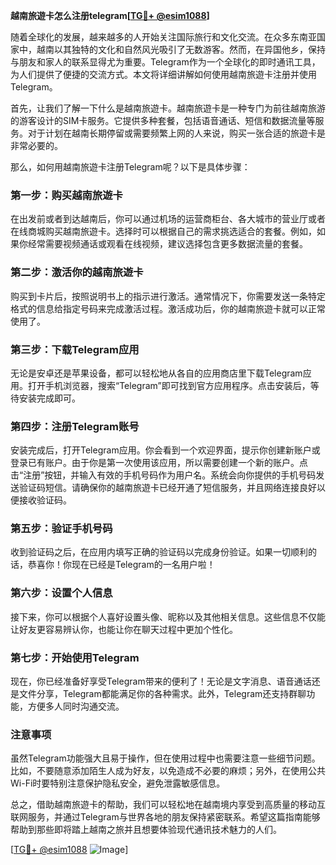 **越南旅遊卡怎么注册telegram[[TG💪+ @esim1088](https://t.me/s/esim1088)]**

随着全球化的发展，越来越多的人开始关注国际旅行和文化交流。在众多东南亚国家中，越南以其独特的文化和自然风光吸引了无数游客。然而，在异国他乡，保持与朋友和家人的联系显得尤为重要。Telegram作为一个全球化的即时通讯工具，为人们提供了便捷的交流方式。本文将详细讲解如何使用越南旅遊卡注册并使用Telegram。

首先，让我们了解一下什么是越南旅遊卡。越南旅遊卡是一种专门为前往越南旅游的游客设计的SIM卡服务。它提供多种套餐，包括语音通话、短信和数据流量等服务。对于计划在越南长期停留或需要频繁上网的人来说，购买一张合适的旅遊卡是非常必要的。

那么，如何用越南旅遊卡注册Telegram呢？以下是具体步骤：

### 第一步：购买越南旅遊卡

在出发前或者到达越南后，你可以通过机场的运营商柜台、各大城市的营业厅或者在线商城购买越南旅遊卡。选择时可以根据自己的需求挑选适合的套餐。例如，如果你经常需要视频通话或观看在线视频，建议选择包含更多数据流量的套餐。

### 第二步：激活你的越南旅遊卡

购买到卡片后，按照说明书上的指示进行激活。通常情况下，你需要发送一条特定格式的信息给指定号码来完成激活过程。激活成功后，你的越南旅遊卡就可以正常使用了。

### 第三步：下载Telegram应用

无论是安卓还是苹果设备，都可以轻松地从各自的应用商店里下载Telegram应用。打开手机浏览器，搜索“Telegram”即可找到官方应用程序。点击安装后，等待安装完成即可。

### 第四步：注册Telegram账号

安装完成后，打开Telegram应用。你会看到一个欢迎界面，提示你创建新账户或登录已有账户。由于你是第一次使用该应用，所以需要创建一个新的账户。点击“注册”按钮，并输入有效的手机号码作为用户名。系统会向你提供的手机号码发送验证码短信。请确保你的越南旅遊卡已经开通了短信服务，并且网络连接良好以便接收验证码。

### 第五步：验证手机号码

收到验证码之后，在应用内填写正确的验证码以完成身份验证。如果一切顺利的话，恭喜你！你现在已经是Telegram的一名用户啦！

### 第六步：设置个人信息

接下来，你可以根据个人喜好设置头像、昵称以及其他相关信息。这些信息不仅能让好友更容易辨认你，也能让你在聊天过程中更加个性化。

### 第七步：开始使用Telegram

现在，你已经准备好享受Telegram带来的便利了！无论是文字消息、语音通话还是文件分享，Telegram都能满足你的各种需求。此外，Telegram还支持群聊功能，方便多人同时沟通交流。

### 注意事项

虽然Telegram功能强大且易于操作，但在使用过程中也需要注意一些细节问题。比如，不要随意添加陌生人成为好友，以免造成不必要的麻烦；另外，在使用公共Wi-Fi时要特别注意保护隐私安全，避免泄露敏感信息。

总之，借助越南旅遊卡的帮助，我们可以轻松地在越南境内享受到高质量的移动互联网服务，并通过Telegram与世界各地的朋友保持紧密联系。希望这篇指南能够帮助到那些即将踏上越南之旅并且想要体验现代通讯技术魅力的人们。

[[TG💪+ @esim1088](https://t.me/s/esim1088) ![Image](https://i.postimg.cc/4NQfJmqS/Snipaste-2025-05-13-00-14-12.png)]